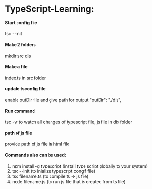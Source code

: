 # TypeScript-Learning:
#### Start config file 
   tsc --init
#### Make 2 folders
   mkdir src dis
#### Make a file
   index.ts in src folder
#### update tsconfig file 
   enable outDir file and give path for output "outDir": "./dis",
#### Run command 
   tsc -w to watch all changes of typescript file, js file in dis folder
#### path of js file 
  provide path of js file in html file

#### Commands also can be used:
   1. npm install -g typescript (install type script globally to your system)
   2. tsc --init (to inialize typescript congif file)
   3. tsc filename.ts (to compile ts => js file)
   4. node filename.js (to run js file that is created from ts file)



